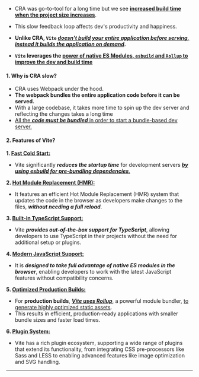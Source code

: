 - CRA was go-to-tool for a long time but we see <ins>**increased build time when the project size increases**</ins>.
- This slow feedback loop affects dev's productivity and happiness.

- <strong>Unlike CRA, `Vite` <ins>_doesn't build your entire application before serving, instead it builds the application on demand_</ins>.
- `Vite` leverages the <ins>power of native ES Modules, `esbuild` and `Rollup` to improve the dev and build time</ins></strong>

#### 1. Why is CRA slow?

- CRA uses Webpack under the hood.
- <strong>The webpack bundles the entire application code before it can be served.</strong>
- With a large codebase, it takes more time to spin up the dev server and reflecting the changes takes a long time
- <ins>All the **_code must be bundled_** in order to start a bundle-based dev server.</ins>

#### 2. Features of Vite?

**1. <ins>Fast Cold Start:**</ins>

- Vite significantly **_reduces the startup time_** for development servers <ins>**_by using esbuild for pre-bundling dependencies_**. </ins>

**2. <ins> Hot Module Replacement (HMR):**</ins>

- It features an efficient Hot Module Replacement (HMR) system that updates the code in the browser as developers make changes to the files, **_without needing a full reload_**.

**3. <ins> Built-in TypeScript Support:**</ins>

- Vite **_provides out-of-the-box support for TypeScript_**, allowing developers to use TypeScript in their projects without the need for additional setup or plugins.

**4. <ins> Modern JavaScript Support:**</ins>

- It is **_designed to take full advantage of native ES modules in the browser_**, enabling developers to work with the latest JavaScript features without compatibility concerns.

**5. <ins> Optimized Production Builds:**</ins>

- For **production builds**, <ins>**_Vite uses Rollup_**</ins>, a powerful module bundler, <ins>to generate highly optimized static assets</ins>.
- This results in efficient, production-ready applications with smaller bundle sizes and faster load times.

**6. <ins> Plugin System:**</ins>

- Vite has a rich plugin ecosystem, supporting a wide range of plugins that extend its functionality, from integrating CSS pre-processors like Sass and LESS to enabling advanced features like image optimization and SVG handling.

---
